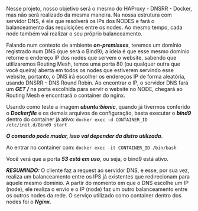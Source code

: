 Nesse projeto, nosso objetivo será o mesmo do HAProxy - DNSRR - Docker, mas não será realizado da mesma maneira. Na nossa estrutura com servidor DNS, é ele que resolverá os IPs dos NODES e fará o balanceamento das requisições entre os nodes. Ao mesmo tempo, cada node também vai realizar o seu próprio balanceamento. 


Falando num contexto de ambiente ***on-premisses***, teremos um domínio registrado num DNS (que será o Bind9); a ideia é que esse mesmo domínio retorne o endereço IP dos nodes que servem o website, sabendo que utilizaremos Routing Mesh, temos uma porta 80 (ou qualquer outra que você queira) aberta em todos os nodes que estiverem servindo esse website, portanto, o DNS irá escolher os endereços IP de forma aleatória, usando DNSRR - DNS Round Robin.  Ao encontrar o IP, o servidor DNS fará um ***GET /*** na porta escolhida para servir o website no NODE, chegará ao Routing Mesh e encontrará o container do nginx.


Usando como teste a imagem ***ubuntu:bionic***, quando já tivermos conferido o ***Dockerfile*** e os demais arquivos de configuração, basta executar o ***bind9*** dentro do container já ativo:
`docker exec -d CONTAINER_ID /etc/init.d/Bind9 start` 

***O comando pode mudar, isso vai depender da distro utilizada***.

Ao entrar no container com:
`docker exec -it CONTAINER_ID /bin/bash`

Você verá que a porta ***53 está em uso***, ou seja, o bind9 está ativo.



***RESUMINDO:***
O cliente faz a request ao servidor DNS, e esse, por sua vez, realiza um balanceamento entre os IPS já existentes que redirecionam para aquele mesmo domínio. A partir do momento em que o DNS escolhe um IP (node), ele realiza o envio e o IP (node) faz um outro balanceamento entre os outros nodes da rede. O serviço utilizado como container dentro dos nodes foi o ***Nginx***.